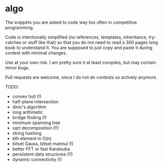# algo
The snippets you are asked to code way too often in competitive programming.

Code is intentionally simplified (no references, templates, inheritance, try-catches or stuff like that) so that you do not need to read a 300 pages long book to understand it. You are supposed to just copy and paste it during contest with minimal changes.

Use at your own risk. I am pretty sure it at least compiles, but may contain minor bugs.

Pull requests are welcome, since I do not do contests so actively anymore.

TODO:
* convex hull (!)
* half-plane intersection
* dinic's algorithm
* long arithmetic
* bridge finding (!)
* minimum spanning tree
* sqrt decomposition (!!)
* string hashing
* kth element in O(n)
* bitset Gauss, bitset matmul (!)
* better FFT or fast Karatsuba
* persiistent data structures (!!)
* dynamic connectivity (!)
